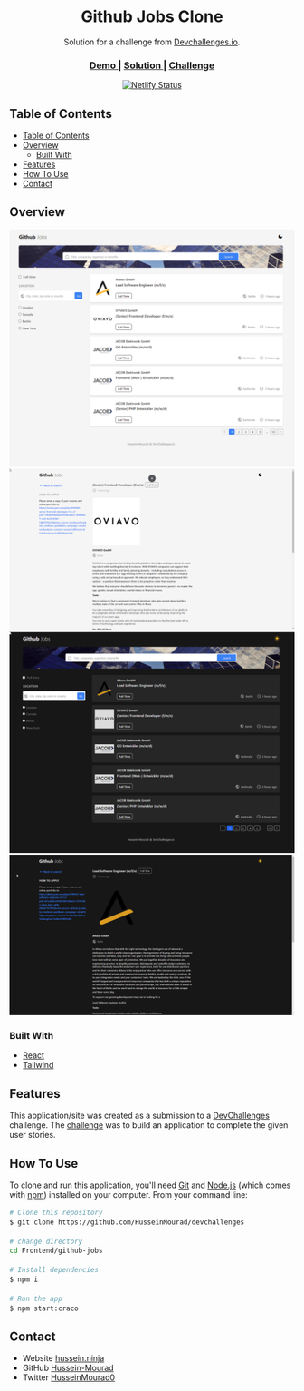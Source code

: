 <!-- Please update value in the {}  -->

<h1 align="center">Github Jobs Clone</h1>

<div align="center">
   Solution for a challenge from  <a href="http://devchallenges.io" target="_blank">Devchallenges.io</a>.
</div>

<div align="center">
  <h3>
    <a href="https://githubjobs-clone.netlify.app">
      Demo
    </a>
    <span> | </span>
    <a href="https://github.com/Hussein-Mourad/devchallenges/tree/main/Frontend/github-jobs">
      Solution
    </a>
    <span> | </span>
    <a href="https://devchallenges.io/challenges/TtUjDt19eIHxNQ4n5jps">
      Challenge
    </a>
  </h3>

[![Netlify Status](https://api.netlify.com/api/v1/badges/c4706917-686c-415a-955a-6267bd4c071e/deploy-status)](https://app.netlify.com/sites/githubjobs-clone/deploys)
</div>

<!-- TABLE OF CONTENTS -->

## Table of Contents

- [Table of Contents](#table-of-contents)
- [Overview](#overview)
  - [Built With](#built-with)
- [Features](#features)
- [How To Use](#how-to-use)
- [Contact](#contact)

<!-- OVERVIEW -->

## Overview

![screenshot](./screenshots/1.png)
![screenshot](./screenshots/2.png)
![screenshot](./screenshots/3.png)
![screenshot](./screenshots/4.png)


### Built With

<!-- This section should list any major frameworks that you built your project using. Here are a few examples.-->

- [React](https://reactjs.org/)
- [Tailwind](https://tailwindcss.com/)

## Features

<!-- List the features of your application or follow the template. Don't share the figma file here :) -->

This application/site was created as a submission to a [DevChallenges](https://devchallenges.io/challenges) challenge. The [challenge](https://devchallenges.io/challenges/TtUjDt19eIHxNQ4n5jps) was to build an application to complete the given user stories.

## How To Use

<!-- Example: -->

To clone and run this application, you'll need [Git](https://git-scm.com) and [Node.js](https://nodejs.org/en/download/) (which comes with [npm](http://npmjs.com)) installed on your computer. From your command line:

```bash
# Clone this repository
$ git clone https://github.com/HusseinMourad/devchallenges

# change directory
cd Frontend/github-jobs

# Install dependencies
$ npm i

# Run the app
$ npm start:craco
```


## Contact

- Website [hussein.ninja](https://hussein.ninja)
- GitHub [Hussein-Mourad](https://Hussein-Mourad)
- Twitter [HusseinMourad0](https://HusseinMourad0)
